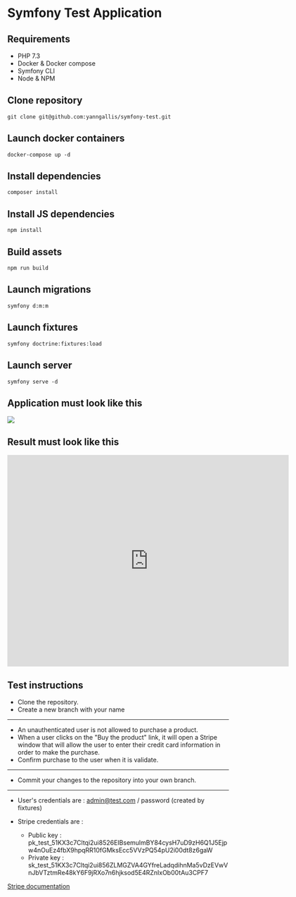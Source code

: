 # Symfony Test Application

## Requirements
- PHP 7.3
- Docker & Docker compose
- Symfony CLI
- Node & NPM

## Clone repository
```
git clone git@github.com:yanngallis/symfony-test.git
```

## Launch docker containers
```
docker-compose up -d
```

## Install dependencies
```
composer install
```

## Install JS dependencies
```
npm install
```

## Build assets
```
npm run build
```

## Launch migrations
```
symfony d:m:m
```

## Launch fixtures
```
symfony doctrine:fixtures:load
```

## Launch server
```
symfony serve -d
```

## Application must look like this
<img src="https://i.ibb.co/LS5yxSb/Capture-d-e-cran-2022-02-25-a-17-43-29.png" />

## Result must look like this
<iframe
    width="640"
    height="480"
    src="https://youtu.be/KzEkiBsGAdo"
    frameborder="0"
    allow="autoplay; encrypted-media"
    allowfullscreen
>
</iframe>


## Test instructions
- Clone the repository.
- Create a new branch with your name
---
- An unauthenticated user is not allowed to purchase a product.
- When a user clicks on the "Buy the product" link, it will open a Stripe window that will allow the user to enter their credit card information in order to make the purchase.
- Confirm purchase to the user when it is validate.
---
- Commit your changes to the repository into your own branch.

---
- User's credentials are : admin@test.com / password (created by fixtures)

- Stripe credentials are : 
    - Public key : pk_test_51KX3c7Cltqi2ui8526EIBsemulmBY84cysH7uD9zH6Q1J5Ejpw4nOuEz4fbX9hpqRR10fGMksEcc5VVzPQ54pU2i00dt8z6gaW
    - Private key : sk_test_51KX3c7Cltqi2ui856ZLMGZVA4GYfreLadqdihnMa5vDzEVwVnJbVTztmRe48kY6F9jRXo7n6hjksod5E4RZnIxOb00tAu3CPF7

[Stripe documentation](https://stripe.com/docs/checkout/quickstart)
